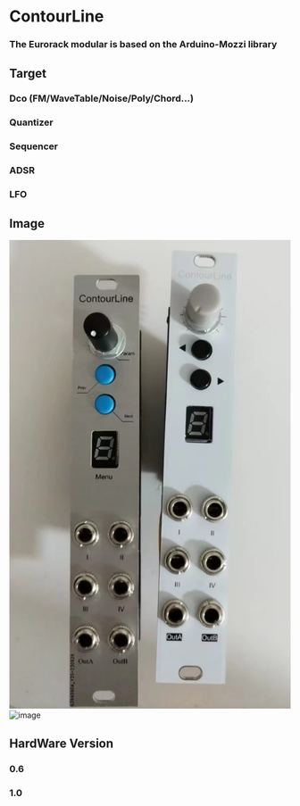 # ContourLine
### The Eurorack modular is based on the Arduino-Mozzi library
## Target
### Dco (FM/WaveTable/Noise/Poly/Chord...)
### Quantizer
### Sequencer
### ADSR
### LFO

## Image
![image](contourline1.0.jpg)
![image](https://github.com/lechenghhh/ContourLine/blob/master/contourline1.0.jpg)


## HardWare Version
### 0.6
### 1.0
